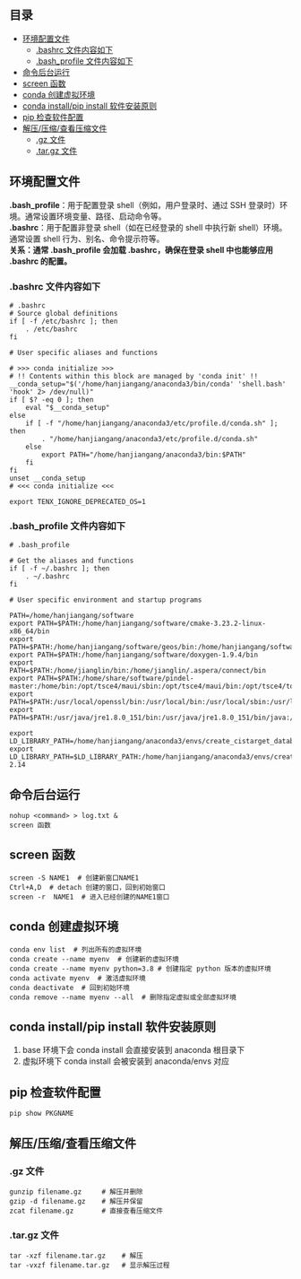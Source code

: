 ## 目录
- [环境配置文件](#------)
  * [.bashrc 文件内容如下](#bashrc-------)
  * [.bash_profile 文件内容如下](#bash-profile-------)
- [命令后台运行](#------)
- [screen 函数](#screen---)
- [conda 创建虚拟环境](#conda-------)
- [conda install/pip install 软件安装原则](#conda-install-pip-install-------)
- [pip 检查软件配置](#pip-------)
- [解压/压缩/查看压缩文件](#------------)
  * [.gz 文件](#gz---)
  * [.tar.gz 文件](#targz---)



## 环境配置文件
**.bash_profile**：用于配置登录 shell（例如，用户登录时、通过 SSH 登录时）环境。通常设置环境变量、路径、启动命令等。  
**.bashrc**：用于配置非登录 shell（如在已经登录的 shell 中执行新 shell）环境。通常设置 shell 行为、别名、命令提示符等。  
**关系：通常 .bash_profile 会加载 .bashrc，确保在登录 shell 中也能够应用 .bashrc 的配置。**
### .bashrc 文件内容如下
```
# .bashrc
# Source global definitions
if [ -f /etc/bashrc ]; then
	. /etc/bashrc
fi

# User specific aliases and functions

# >>> conda initialize >>>
# !! Contents within this block are managed by 'conda init' !!
__conda_setup="$('/home/hanjiangang/anaconda3/bin/conda' 'shell.bash' 'hook' 2> /dev/null)"
if [ $? -eq 0 ]; then
    eval "$__conda_setup"
else
    if [ -f "/home/hanjiangang/anaconda3/etc/profile.d/conda.sh" ]; then
        . "/home/hanjiangang/anaconda3/etc/profile.d/conda.sh"
    else
        export PATH="/home/hanjiangang/anaconda3/bin:$PATH"
    fi
fi
unset __conda_setup
# <<< conda initialize <<<

export TENX_IGNORE_DEPRECATED_OS=1
```
### .bash_profile 文件内容如下
```
# .bash_profile

# Get the aliases and functions
if [ -f ~/.bashrc ]; then
	. ~/.bashrc
fi

# User specific environment and startup programs

PATH=/home/hanjiangang/software
export PATH=$PATH:/home/hanjiangang/software/cmake-3.23.2-linux-x86_64/bin
export PATH=$PATH:/home/hanjiangang/software/geos/bin:/home/hanjiangang/software/geos/include:/home/hanjiangang/software/geos/lib
export PATH=$PATH:/home/hanjiangang/software/doxygen-1.9.4/bin
export PATH=$PATH:/home/jianglin/bin:/home/jianglin/.aspera/connect/bin
export PATH=$PATH:/home/share/software/pindel-master:/home/bin:/opt/tsce4/maui/sbin:/opt/tsce4/maui/bin:/opt/tsce4/torque6/bin:/opt/tsce4/torque6/sbin:/opt/ibutils/bin
export PATH=$PATH:/usr/local/openssl/bin:/usr/local/bin:/usr/local/sbin:/usr/local/bin:/usr/sbin:/usr/bin:/usr/kerberos/sbin:/usr/kerberos/bin:/sbin:/bin
export PATH=$PATH:/usr/java/jre1.8.0_151/bin:/usr/java/jre1.8.0_151/bin/java:/usr/java/jre1.8.0_151/jre/bin

export LD_LIBRARY_PATH=/home/hanjiangang/anaconda3/envs/create_cistarget_databases/lib
export LD_LIBRARY_PATH=$LD_LIBRARY_PATH:/home/hanjiangang/anaconda3/envs/create_cistarget_databases/glibc-2.14
```







## 命令后台运行
```
nohup <command> > log.txt &  
screen 函数 
```
## screen 函数
```
screen -S NAME1  # 创建新窗口NAME1   
Ctrl+A,D  # detach 创建的窗口，回到初始窗口   
screen -r  NAME1  # 进入已经创建的NAME1窗口   
```


## conda 创建虚拟环境
```
conda env list  # 列出所有的虚拟环境
conda create --name myenv  # 创建新的虚拟环境
conda create --name myenv python=3.8 # 创建指定 python 版本的虚拟环境
conda activate myenv  # 激活虚拟环境
conda deactivate  # 回到初始环境
conda remove --name myenv --all  # 删除指定虚拟或全部虚拟环境
```
## conda install/pip install 软件安装原则
1. base 环境下会 conda install 会直接安装到 anaconda 根目录下
2. 虚拟环境下 conda install 会被安装到 anaconda/envs 对应
## pip 检查软件配置
```
pip show PKGNAME
```

## 解压/压缩/查看压缩文件
### .gz 文件
```
gunzip filename.gz     # 解压并删除
gzip -d filename.gz    # 解压并保留
zcat filename.gz       # 直接查看压缩文件
```
### .tar.gz 文件
```
tar -xzf filename.tar.gz    # 解压
tar -vxzf filename.tar.gz   # 显示解压过程
```























































































































